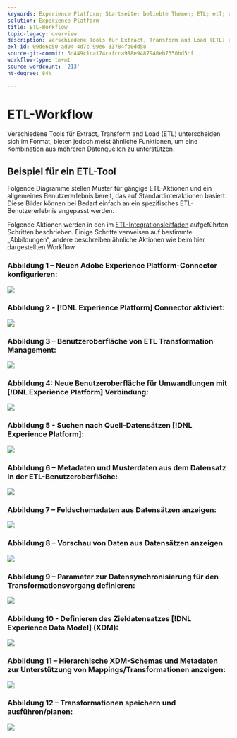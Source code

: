```yaml
---
keywords: Experience Platform; Startseite; beliebte Themen; ETL; etl; etl workflow; ETL-Workflow
solution: Experience Platform
title: ETL-Workflow
topic-legacy: overview
description: Verschiedene Tools für Extract, Transform and Load (ETL) unterscheiden sich im Format, bieten jedoch meist ähnliche Funktionen, um eine Kombination aus mehreren Datenquellen zu unterstützen.
exl-id: 09de6c50-ad04-4d7c-99e6-33784fb0dd58
source-git-commit: 5d449c1ca174cafcca988e9487940eb7550bd5cf
workflow-type: tm+mt
source-wordcount: '213'
ht-degree: 84%

---
```


# ETL-Workflow

Verschiedene Tools für Extract, Transform and Load (ETL) unterscheiden sich im Format, bieten jedoch meist ähnliche Funktionen, um eine Kombination aus mehreren Datenquellen zu unterstützen.

## Beispiel für ein ETL-Tool

Folgende Diagramme stellen Muster für gängige ETL-Aktionen und ein allgemeines Benutzererlebnis bereit, das auf Standardinteraktionen basiert. Diese Bilder können bei Bedarf einfach an ein spezifisches ETL-Benutzererlebnis angepasst werden.

Folgende Aktionen werden in den im [ETL-Integrationsleitfaden](home.md) aufgeführten Schritten beschrieben. Einige Schritte verweisen auf bestimmte „Abbildungen“, andere beschreiben ähnliche Aktionen wie beim hier dargestellten Workflow.

### Abbildung 1 – Neuen Adobe Experience Platform-Connector konfigurieren:

![](images/image2.png)

### Abbildung 2 - [!DNL Experience Platform] Connector aktiviert:

![](images/image3.png)

### Abbildung 3 – Benutzeroberfläche von ETL Transformation Management:

![](images/image4.png)

### Abbildung 4: Neue Benutzeroberfläche für Umwandlungen mit [!DNL Experience Platform] Verbindung:

![](images/image5.png)

### Abbildung 5 - Suchen nach Quell-Datensätzen [!DNL Experience Platform]:

![](images/image6.png)

### Abbildung 6 – Metadaten und Musterdaten aus dem Datensatz in der ETL-Benutzeroberfläche:

![](images/image7.png)

### Abbildung 7 – Feldschemadaten aus Datensätzen anzeigen:

![](images/image8.png)

### Abbildung 8 – Vorschau von Daten aus Datensätzen anzeigen

![](images/image9.png)

### Abbildung 9 – Parameter zur Datensynchronisierung für den Transformationsvorgang definieren:

![](images/image10.png)

### Abbildung 10 - Definieren des Zieldatensatzes [!DNL Experience Data Model] (XDM):

![](images/image11.png)

### Abbildung 11 – Hierarchische XDM-Schemas und Metadaten zur Unterstützung von Mappings/Transformationen anzeigen:

![](images/image12.png)

### Abbildung 12 – Transformationen speichern und ausführen/planen:

![](images/image13.png)
